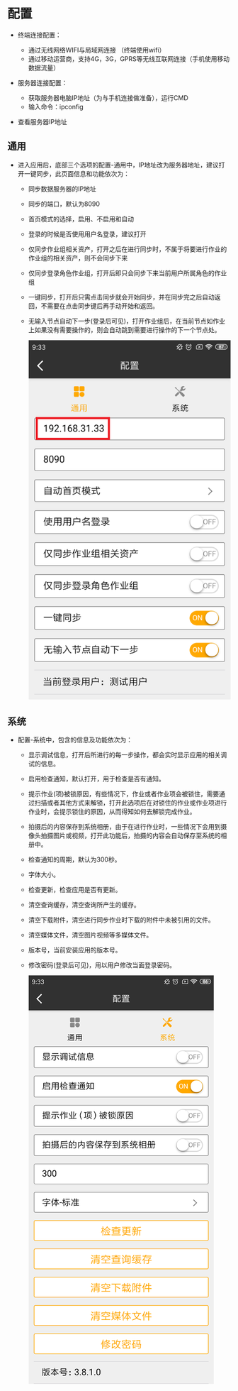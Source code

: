 # 配置

* 终端连接配置：
  + 通过无线网络WIFI与局域网连接 （终端使用wifi）
  + 通过移动运营商，支持4G，3G，GPRS等无线互联网连接（手机使用移动数据流量）

*  服务器连接配置：
   + 获取服务器电脑IP地址（为与手机连接做准备），运行CMD
   + 输入命令：ipconfig

* 查看服务器IP地址

## 通用

* 进入应用后，底部三个选项的配置-通用中，IP地址改为服务器地址，建议打开一键同步，此页面信息和功能依次为：
  + 同步数据服务器的IP地址
  + 同步的端口，默认为8090
  + 首页模式的选择，启用、不启用和自动
  + 登录的时候是否使用用户名登录，建议打开
  + 仅同步作业组相关资产，打开之后在进行同步时，不属于将要进行作业的作业组的相关资产，则不会同步下来
  + 仅同步登录角色作业组，打开后即只会同步下来当前用户所属角色的作业组
  + 一键同步，打开后只需点击同步就会开始同步，并在同步完之后自动返回，不需要在点击同步键后再手动开始和返回。
  + 无输入节点自动下一步(登录后可见)，打开作业组后，在当前节点如作业上如果没有需要操作的，则会自动跳到需要进行操作的下一个节点处。

    ![zhongduan](./images/zhongduan2.png)

## 系统

* 配置-系统中，包含的信息及功能依次为：
  + 显示调试信息，打开后所进行的每一步操作，都会实时显示应用的相关调试的信息。
  + 启用检查通知，默认打开，用于检查是否有通知。
  + 提示作业(项)被锁原因，有些情况下，作业或者作业项会被锁住，需要通过扫描或者其他方式来解锁，打开此选项后在对锁住的作业或作业项进行作业时，会提示锁住的原因，从而得知如何去解锁完成作业。
  + 拍摄后的内容保存到系统相册，由于在进行作业时，一些情况下会用到摄像头拍摄图片或视频，打开此功能后，拍摄的内容会自动保存至系统的相册中。
  + 检查通知的周期，默认为300秒。
  + 字体大小。
  + 检查更新，检查应用是否有更新。
  + 清空查询缓存，清空查询所产生的缓存。
  + 清空下载附件，清空进行同步作业时下载的附件中未被引用的文件。
  + 清空媒体文件，清空图片视频等多媒体文件。
  + 版本号，当前安装应用的版本号。
  + 修改密码(登录后可见)，用以用户修改当面登录密码。
  
    ![zhongduan](./images/zhongduan3.png)  